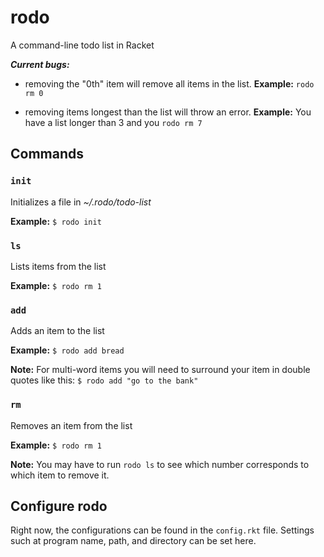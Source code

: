 # rodo

A command-line todo list in Racket

***Current bugs:***

* removing the "0th" item will remove all items in the list. **Example:** `rodo rm 0`

* removing items longest than the list will throw an error. **Example:** You have a list longer than 3 and you `rodo rm 7`

## Commands

### `init`

Initializes a file in *~/.rodo/todo-list*

**Example:** `$ rodo init`

### `ls`

Lists items from the list
	
 **Example:** `$ rodo rm 1`

### `add`

Adds an item to the list

**Example:** `$ rodo add bread`

**Note:** For multi-word items you will need to surround your item in double quotes like this:
`$ rodo add "go to the bank"`

### `rm`

Removes an item from the list
	
**Example:** `$ rodo rm 1`

**Note:** You may have to run `rodo ls` to see which number corresponds to which item to remove it.

## Configure rodo

Right now, the configurations can be found in the `config.rkt` file. Settings such at program name, path, and directory can be set here.
